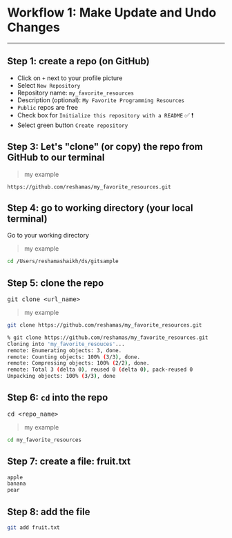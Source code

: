 # Workflow 1:  Make Update and Undo Changes

---

## Step 1:  create a repo (on GitHub)
- Click on `+` next to your profile picture
- Select `New Repository`
- Repository name:  `my_favorite_resources`
- Description (optional):  `My Favorite Programming Resources`
- `Public` repos are free
- Check box for `Initialize this repository with a README` :white_check_mark: :heavy_exclamation_mark:
- Select green button `Create repository`

## Step 3: Let's "clone" (or copy) the repo from GitHub to our terminal

>my example  
```text
https://github.com/reshamas/my_favorite_resources.git
```

## Step 4:  go to working directory (your local terminal)
Go to your working directory  
>my example
```bash
cd /Users/reshamashaikh/ds/gitsample
```


## Step 5:  clone the repo  
<kbd> git clone <url_name> </kbd> 
>my example
```bash
git clone https://github.com/reshamas/my_favorite_resources.git
```
```bash
% git clone https://github.com/reshamas/my_favorite_resources.git
Cloning into 'my_favorite_resouces'...
remote: Enumerating objects: 3, done.
remote: Counting objects: 100% (3/3), done.
remote: Compressing objects: 100% (2/2), done.
remote: Total 3 (delta 0), reused 0 (delta 0), pack-reused 0
Unpacking objects: 100% (3/3), done
```

## Step 6:  `cd` into the repo
<kbd> cd <repo_name> </kbd>
>my example
```bash
cd my_favorite_resources
```

## Step 7:  create a file: fruit.txt
```txt
apple
banana
pear
```

## Step 8:  add the file
```bash
git add fruit.txt
```
